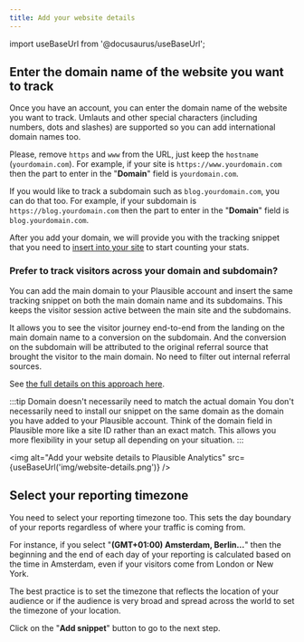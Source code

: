 ```yaml
---
title: Add your website details
---
```


import useBaseUrl from '@docusaurus/useBaseUrl';

## Enter the domain name of the website you want to track

Once you have an account, you can enter the domain name of the website you want to track. Umlauts and other special characters (including numbers, dots and slashes) are supported so you can add international domain names too. 

Please, remove `https` and `www` from the URL, just keep the `hostname` (`yourdomain.com`). For example, if your site is `https://www.yourdomain.com` then the part to enter in the "**Domain**" field is `yourdomain.com`.

If you would like to track a subdomain such as `blog.yourdomain.com`, you can do that too. For example, if your subdomain is `https://blog.yourdomain.com` then the part to enter in the "**Domain**" field is `blog.yourdomain.com`.

After you add your domain, we will provide you with the tracking snippet that you need to [insert into your site](plausible-script.md) to start counting your stats.

### Prefer to track visitors across your domain and subdomain?

You can add the main domain to your Plausible account and insert the same tracking snippet on both the main domain name and its subdomains. This keeps the visitor session active between the main site and the subdomains. 

It allows you to see the visitor journey end-to-end from the landing on the main domain name to a conversion on the subdomain. And the conversion on the subdomain will be attributed to the original referral source that brought the visitor to the main domain. No need to filter out internal referral sources.

See [the full details on this approach here](plausible-script.md#can-i-track-visitors-across-my-domain-and-subdomain).

:::tip Domain doesn't necessarily need to match the actual domain
You don't necessarily need to install our snippet on the same domain as the domain you have added to your Plausible account. Think of the domain field in Plausible more like a site ID rather than an exact match. This allows you more flexibility in your setup all depending on your situation.
:::

<img alt="Add your website details to Plausible Analytics" src={useBaseUrl('img/website-details.png')} />

## Select your reporting timezone

You need to select your reporting timezone too. This sets the day boundary of your reports regardless of where your traffic is coming from.

For instance, if you select "**(GMT+01:00) Amsterdam, Berlin…**" then the beginning and the end of each day of your reporting is calculated based on the time in Amsterdam, even if your visitors come from London or New York.

The best practice is to set the timezone that reflects the location of your audience or if the audience is very broad and spread across the world to set the timezone of your location.

Click on the "**Add snippet**" button to go to the next step.
